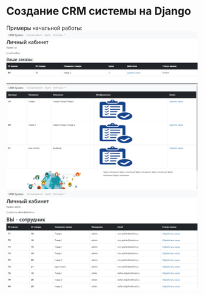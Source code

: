 # Создание CRM системы на Django
Примеры начальной работы:
![alt text](https://github.com/ShipilovS/crm-shop-django/blob/master/images/5ZqQQ9bkyxU.jpg)
![alt text](https://github.com/ShipilovS/crm-shop-django/blob/master/images/9STN2Hf8CqM.jpg)
![alt text](https://github.com/ShipilovS/crm-shop-django/blob/master/images/XP-PU1F3l8A.jpg)
